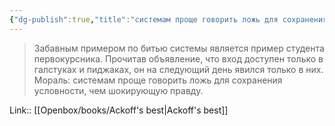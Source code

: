 ```yaml
---
{"dg-publish":true,"title":"системам проще говорить ложь для сохранения условности","tags":["quotes"],"date":"2023-01-17T09:46:33+04:00","modified_at":"2023-04-04T22:03:19+04:00","alias":"системам проще говорить ложь для сохранения условности","dg-path":"/quotes/202301170946.md","permalink":"/quotes/202301170946/","dgPassFrontmatter":true}
---
```



> Забавным примером по битью системы является пример студента первокурсника. Прочитав объявление, что вход доступен только в галстуках и пиджаках, он на следующий день явился только в них. Мораль: системам проще говорить ложь для сохранения условности, чем шокирующую правду.

Link:: [[Openbox/books/Ackoff's best|Ackoff's best]]
